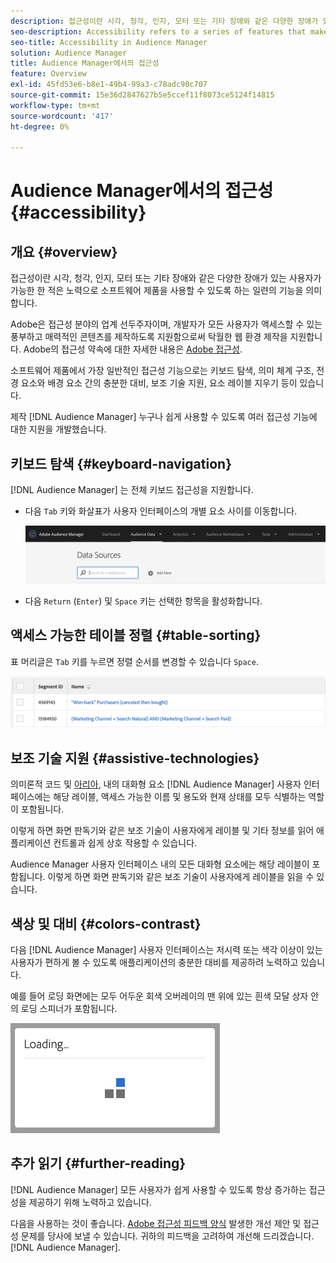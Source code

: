 ```yaml
---
description: 접근성이란 시각, 청각, 인지, 모터 또는 기타 장애와 같은 다양한 장애가 있는 사용자가 가능한 한 적은 노력으로 소프트웨어 제품을 사용할 수 있도록 하는 일련의 기능을 의미합니다.
seo-description: Accessibility refers to a series of features that make a software product usable, with as little effort as possible from users with various disabilities, such as visual, auditory, cognitive, motor, or other kind.
seo-title: Accessibility in Audience Manager
solution: Audience Manager
title: Audience Manager에서의 접근성
feature: Overview
exl-id: 45fd53e6-b8e1-49b4-99a3-c78adc90c707
source-git-commit: 15e36d2847627b5e5ccef11f8073ce5124f14815
workflow-type: tm+mt
source-wordcount: '417'
ht-degree: 0%

---
```


# Audience Manager에서의 접근성 {#accessibility}

## 개요 {#overview}

접근성이란 시각, 청각, 인지, 모터 또는 기타 장애와 같은 다양한 장애가 있는 사용자가 가능한 한 적은 노력으로 소프트웨어 제품을 사용할 수 있도록 하는 일련의 기능을 의미합니다.

Adobe은 접근성 분야의 업계 선두주자이며, 개발자가 모든 사용자가 액세스할 수 있는 풍부하고 매력적인 콘텐츠를 제작하도록 지원함으로써 탁월한 웹 환경 제작을 지원합니다. Adobe의 접근성 약속에 대한 자세한 내용은 [Adobe 접근성](https://www.adobe.com/accessibility.html).

소프트웨어 제품에서 가장 일반적인 접근성 기능으로는 키보드 탐색, 의미 체계 구조, 전경 요소와 배경 요소 간의 충분한 대비, 보조 기술 지원, 요소 레이블 지우기 등이 있습니다.

제작 [!DNL Audience Manager] 누구나 쉽게 사용할 수 있도록 여러 접근성 기능에 대한 지원을 개발했습니다.

## 키보드 탐색 {#keyboard-navigation}

[!DNL Audience Manager] 는 전체 키보드 접근성을 지원합니다.

* 다음 `Tab` 키와 화살표가 사용자 인터페이스의 개별 요소 사이를 이동합니다.

   ![접근성-강조](assets/accesibility-highlight.png)

* 다음 `Return` (`Enter`) 및 `Space` 키는 선택한 항목을 활성화합니다.

## 액세스 가능한 테이블 정렬 {#table-sorting}

표 머리글은 `Tab` 키를 누르면 정렬 순서를 변경할 수 있습니다 `Space`.

![액세스 가능성 테이블 헤더](assets/accessibility-table-headers.png)

## 보조 기술 지원 {#assistive-technologies}

의미론적 코드 및 [아리아](https://www.w3.org/WAI/standards-guidelines/aria/), 내의 대화형 요소 [!DNL Audience Manager] 사용자 인터페이스에는 해당 레이블, 액세스 가능한 이름 및 용도와 현재 상태를 모두 식별하는 역할이 포함됩니다.

이렇게 하면 화면 판독기와 같은 보조 기술이 사용자에게 레이블 및 기타 정보를 읽어 애플리케이션 컨트롤과 쉽게 상호 작용할 수 있습니다.

Audience Manager 사용자 인터페이스 내의 모든 대화형 요소에는 해당 레이블이 포함됩니다. 이렇게 하면 화면 판독기와 같은 보조 기술이 사용자에게 레이블을 읽을 수 있습니다.

## 색상 및 대비 {#colors-contrast}

다음 [!DNL Audience Manager] 사용자 인터페이스는 저시력 또는 색각 이상이 있는 사용자가 편하게 볼 수 있도록 애플리케이션의 충분한 대비를 제공하려 노력하고 있습니다.

예를 들어 로딩 화면에는 모두 어두운 회색 오버레이의 맨 위에 있는 흰색 모달 상자 안의 로딩 스피너가 포함됩니다.

![접근성 로드](assets/accessibility-loading.png)

## 추가 읽기 {#further-reading}

[!DNL Audience Manager] 모든 사용자가 쉽게 사용할 수 있도록 항상 증가하는 접근성을 제공하기 위해 노력하고 있습니다.

다음을 사용하는 것이 좋습니다. [Adobe 접근성 피드백 양식](https://www.adobe.com/accessibility/feedback.html) 발생한 개선 제안 및 접근성 문제를 당사에 보낼 수 있습니다. 귀하의 피드백을 고려하여 개선해 드리겠습니다. [!DNL Audience Manager].
